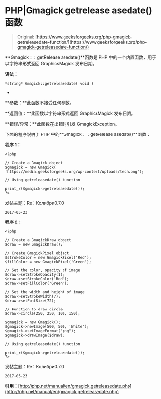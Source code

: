 # PHP|Gmagick getrelease asedate()函数

> Original: [https://www.geeksforgeeks.org/php-gmagick-getreleasedate-function/](https://www.geeksforgeeks.org/php-gmagick-getreleasedate-function/)

**Gmagick：：getRelease asedate()**函数是 PHP 中的一个内置函数，用于以字符串形式返回 GraphicsMagick 发布日期。

**语法：**

```
*string* Gmagick::getreleasedate( void )
```

*
**参数：**此函数不接受任何参数。

**返回值：**此函数以字符串形式返回 GraphicsMagick 发布日期。

**错误/异常：**此函数在出错时引发 GmagickException。

下面的程序说明了 PHP 中的**Gmagick：：getRelease asedate()**函数：

**程序 1：**

```
<?php 

// Create a Gmagick object 
$gmagick = new Gmagick(
'https://media.geeksforgeeks.org/wp-content/uploads/tech.png'); 

// Using getreleasedate() function

print_r($gmagick->getreleasedate());
?>
```

发帖主题：Re：Колибри0.7.0

```
2017-05-23
```

**程序 2：**

```
<?php 

// Create a GmagickDraw object 
$draw = new GmagickDraw(); 

// Create GmagickPixel object 
$strokeColor = new GmagickPixel('Red'); 
$fillColor = new GmagickPixel('Green'); 

// Set the color, opacity of image 
$draw->setStrokeOpacity(1); 
$draw->setStrokeColor('Red'); 
$draw->setFillColor('Green'); 

// Set the width and height of image 
$draw->setStrokeWidth(7); 
$draw->setFontSize(72); 

// Function to draw circle  
$draw->circle(250, 250, 100, 150); 

$gmagick = new Gmagick(); 
$gmagick->newImage(500, 500, 'White'); 
$gmagick->setImageFormat("png"); 
$gmagick->drawImage($draw); 

// Using getreleasedate() function

print_r($gmagick->getreleasedate());
?> 
```

发帖主题：Re：Колибри0.7.0

```
2017-05-23
```

**引用：**[http://php.net/manual/en/gmagick.getreleasedate.php](http://php.net/manual/en/gmagick.getreleasedate.php)
